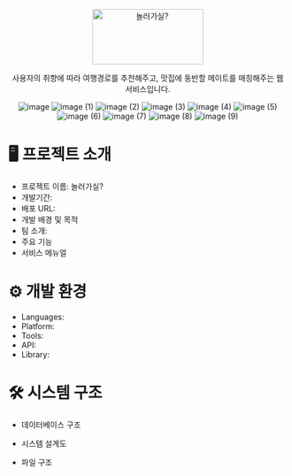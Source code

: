 <div align="center">

<img src="https://github.com/fourroro/nolleogasil_backend/blob/chon/README_images/banner.jpg" alt="놀러가실?" width="200px" height="100px" />


사용자의 취향에 따라 여행경로를 추천해주고, 맛집에 동반할 메이트를 매칭해주는 웹 서비스입니다.

![image](https://github.com/user-attachments/assets/252b2146-6532-4528-87a9-416733576d0d)
![image (1)](https://github.com/user-attachments/assets/2d7a2ac4-8142-4f00-9a04-eb7d1c97c499)
![image (2)](https://github.com/user-attachments/assets/115dadb1-ce68-4a39-a86b-6e953606ad97)
![image (3)](https://github.com/user-attachments/assets/e96e17b9-df6c-4999-ad69-fc066ffd0837)
![image (4)](https://github.com/user-attachments/assets/f6071a6a-e644-4e28-a95e-3dfcfced44b7)
![image (5)](https://github.com/user-attachments/assets/6a571716-8298-46a2-817a-3858709f410a)
![image (6)](https://github.com/user-attachments/assets/954dbc16-fb5a-42a5-b8d6-7c18284babd0)
![image (7)](https://github.com/user-attachments/assets/76cbac91-1143-41ef-9f85-e67e05d71eef)
![image (8)](https://github.com/user-attachments/assets/a8f7c42c-44f8-4d70-af2b-9a767f1dcff3)
![image (9)](https://github.com/user-attachments/assets/69d4a3de-4758-4295-a7ee-8ac9677fdd87)

</div>

# 🖥 프로젝트 소개


+ 프로젝트 이름: 놀러가실?
+ 개발기간:
+ 배포 URL: 
+ 개발 배경 및 목적
+ 팀 소개:
+ 주요 기능
+ 서비스 메뉴얼


# ⚙ 개발 환경


+ Languages:
+ Platform:
+ Tools:
+ API:
+ Library:


# 🛠 시스템 구조


+ 데이터베이스 구조

+ 시스템 설계도

+ 파일 구조
